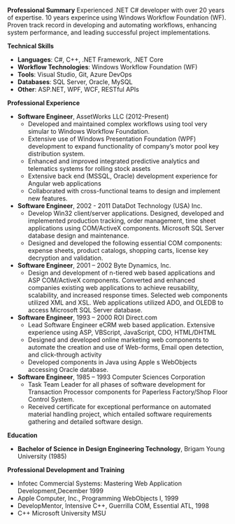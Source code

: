 **Professional Summary**
Experienced .NET C# developer with over 20 years of expertise. 10 years experince using Windows Workflow Foundation (WF). Proven track record in developing and automating workflows, enhancing system performance, and leading successful project implementations.

**Technical Skills**
- **Languages**: C#, C++, .NET Framework, .NET Core
- **Workflow Technologies**: Windows Workflow Foundation (WF) 
- **Tools**: Visual Studio, Git, Azure DevOps
- **Databases**: SQL Server, Oracle, MySQL
- **Other**: ASP.NET, WPF, WCF, RESTful APIs

**Professional Experience**
- **Software Engineer**, AssetWorks LLC (2012-Present)
  - Developed and maintained complex workflows using tool very simular to Windows Workflow Foundation.
  - Extensive use of Windows Presentation Foundation (WPF) development to expand functionality of company’s motor pool key distribution system.
  - Enhanced and improved integrated predictive analytics and telematics systems for rolling stock assets
  - Extensive back end (MSSQL, Oracle) development experience for Angular web applications
  - Collaborated with cross-functional teams to design and implement new features.
- **Software Engineer**, 2002 - 2011 DataDot Technology (USA) Inc.
  - Develop Win32 client/server applications. Designed, developed and implemented production tracking, order management, time sheet applications using COM/ActiveX components. Microsoft SQL Server database design and maintenance.
  - Designed and developed the following essential COM components: expense sheets, product catalogs, shopping carts, license key decryption and validation.
- **Software Engineer**, 2001 – 2002 Byte Dynamics, Inc.
  - Design and development of n-tiered web based applications and ASP COM/ActiveX components. Converted and enhanced companies existing web applications to achieve reusability, scalability, and increased response times. Selected web components utilized XML and XSL. Web applications utilized ADO, and OLEDB to access Microsoft SQL Server database.
- **Software Engineer**, 1993 – 2000 ROI Direct.com
  - Lead Software Engineer eCRM web based application. Extensive experience using ASP, VBScript, JavaScript, CDO, HTML/DHTML
  - Designed and developed online marketing web components to automate the creation and use of Web-forms, Email open detection, and click-through activity
  - Developed components in Java using Apple s WebObjects accessing Oracle database.
- **Software Engineer**, 1985 – 1993 Computer Sciences Corporation
  - Task Team Leader for all phases of software development for Transaction Processor components for Paperless Factory/Shop Floor Control System. 
  - Received certificate for exceptional performance on automated material handling project, which entailed software requirements gathering and detailed software design.

**Education**
- **Bachelor of Science in Design Engineering Technology**, Brigam Young University (1985)

**Professional Development and Training**
- Infotec Commercial Systems: Mastering Web Application Development,December 1999
- Apple Computer, Inc., Programming WebObjects I, 1999
- DevelopMentor, Intensive C++, Guerrilla COM, Essential ATL, 1998
- C++ Microsoft University MSU


